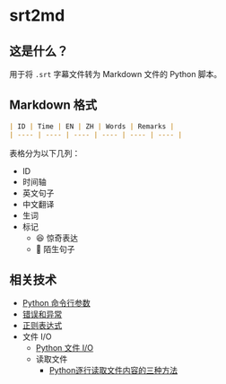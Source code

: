 # srt2md

## 这是什么？

用于将 `.srt` 字幕文件转为 Markdown 文件的 Python 脚本。

## Markdown 格式

```markdown
| ID | Time | EN | ZH | Words | Remarks |
| ---- | ---- | ---- | ---- | ---- | ---- |
```

表格分为以下几列：

- ID
- 时间轴
- 英文句子
- 中文翻译
- 生词
- 标记
    - 😆 惊奇表达
    - 🧐 陌生句子

## 相关技术

- [Python 命令行参数](https://www.runoob.com/python/python-command-line-arguments.html)
- [错误和异常](https://docs.python.org/zh-cn/3/tutorial/errors.html)
- [正则表达式](https://www.runoob.com/python/python-reg-expressions.html)
- 文件 I/O
  - [Python 文件 I/O](https://www.runoob.com/python/python-files-io.html)
  - 读取文件
    - [Python逐行读取文件内容的三种方法](https://www.cnblogs.com/dcc001/p/5705438.html)